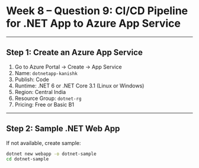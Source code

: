 # Week 8 – Question 9: CI/CD Pipeline for .NET App to Azure App Service

---

##  Step 1: Create an Azure App Service

1. Go to Azure Portal → Create → App Service
2. Name: `dotnetapp-kanishk`
3. Publish: Code
4. Runtime: .NET 6 or .NET Core 3.1 (Linux or Windows)
5. Region: Central India
6. Resource Group: `dotnet-rg`
7. Pricing: Free or Basic B1

---

##  Step 2: Sample .NET Web App

If not available, create sample:

```bash
dotnet new webapp -o dotnet-sample
cd dotnet-sample
